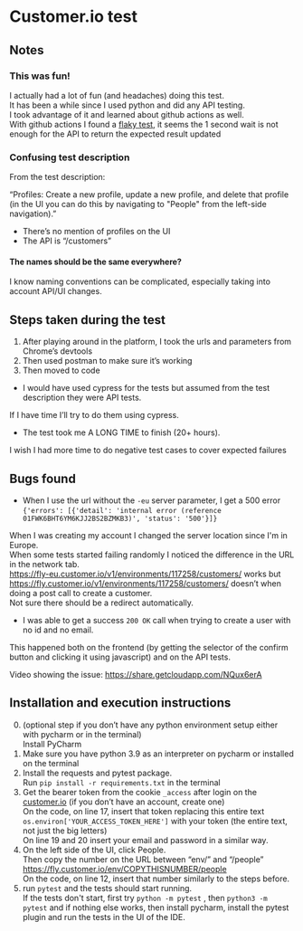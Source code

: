 # Customer.io test

## Notes
### This was fun!
I actually had a lot of fun (and headaches) doing this test.  
It has been a while since I used python and did any API testing.  
I took advantage of it and learned about github actions as well.  
With github actions I found a [flaky test](https://github.com/jpita/cio-gabriel/actions), it seems the 1 second wait is not enough for the API to return the expected result updated

### Confusing test description
From the test description: 

“Profiles: Create a new profile, update a new profile, and delete that profile (in the UI you can do this by navigating to "People" from the left-side navigation).” 

* There’s no mention of profiles on the UI
* The API is “/customers”
#### The names should be the same everywhere?

I know naming conventions can be complicated, especially taking into account API/UI changes.  

## Steps taken during the test
1. After playing around in the platform, I took the urls and parameters from Chrome’s devtools
2. Then used postman to make sure it’s working
3. Then moved to code
* I would have used cypress for the tests but assumed from the test description they were API tests.

If I have time I’ll try to do them using cypress.
* The test took me A LONG TIME to finish (20+ hours).

I wish I had more time to do negative test cases to cover expected failures


## Bugs found
* When I use the url without the `-eu` server parameter, I get a 500 error
```{'errors': [{'detail': 'internal error (reference 01FWK6BHT6YM6KJJ2BS2BZMKB3)', 'status': '500'}]}```

When I was creating my account I changed the server location since I'm in Europe.  
When some tests started failing randomly I noticed the difference in the URL in the network tab.  
https://fly-eu.customer.io/v1/environments/117258/customers/ works but   
https://fly.customer.io/v1/environments/117258/customers/ doesn’t when doing a post call to create a customer.  
Not sure there should be a redirect automatically.  
* I was able to get a success `200 OK` call when trying to create a user with no id and no email.  


This happened both on the frontend (by getting the selector of the confirm button and clicking it using javascript) and on the API tests.  

Video showing the issue: https://share.getcloudapp.com/NQux6erA


## Installation and execution instructions
0. (optional step if you don’t have any python environment setup either with pycharm or in the terminal)  
Install PyCharm
1. Make sure you have python 3.9 as an interpreter on pycharm or installed on the terminal
2. Install the requests and pytest package.  
Run `pip install -r requirements.txt` in the terminal
3. Get the bearer token from the cookie `_access` after login on the [customer.io](https://fly.customer.io/login) (if you don’t have an account, create one)  
On the code, on line 17, insert that token replacing this entire text `os.environ['YOUR_ACCESS_TOKEN_HERE']` with your token (the entire text, not just the big letters)  
On line 19 and 20 insert your email and password in a similar way. 
4. On the left side of the UI, click People.   
Then copy the number on the URL between “env/” and “/people”
https://fly.customer.io/env/COPYTHISNUMBER/people  
On the code, on line 12, insert that number similarly to the steps before. 
5. run `pytest` and the tests should start running.  
If the tests don't start, first try `python -m pytest` , then `python3 -m pytest` and if nothing else works, then install pycharm, install the pytest plugin and run the tests in the UI of the IDE.
